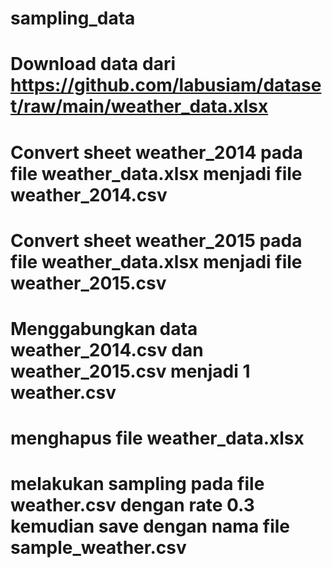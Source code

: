 # sampling_data

# Download data dari https://github.com/labusiam/dataset/raw/main/weather_data.xlsx
# Convert sheet weather_2014 pada file weather_data.xlsx menjadi file weather_2014.csv
# Convert sheet weather_2015 pada file weather_data.xlsx menjadi file weather_2015.csv
# Menggabungkan data weather_2014.csv dan weather_2015.csv menjadi 1 weather.csv
# menghapus file weather_data.xlsx
# melakukan sampling pada file weather.csv dengan rate 0.3 kemudian save dengan nama file sample_weather.csv
